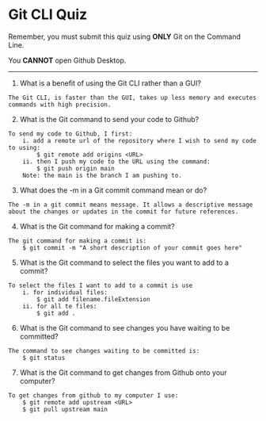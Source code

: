 # Git CLI Quiz

Remember, you must submit this quiz using __ONLY__ Git on the Command Line. 

You __CANNOT__ open Github Desktop.

---

1. What is a benefit of using the Git CLI rather than a GUI?

<!-- Write your answer here -->
    The Git CLI, is faster than the GUI, takes up less memory and executes commands with high precision.


2. What is the Git command to send your code to Github?

<!-- Write your answer here -->
    To send my code to Github, I first:
        i. add a remote url of the repository where I wish to send my code to using:
            $ git remote add origins <URL>
        ii. then I push my code to the URL using the command:
            $ git push origin main
        Note: the main is the branch I am pushing to.


3. What does the -m in a Git commit command mean or do?

<!-- Write your answer here -->
    The -m in a git commit means message. It allows a descriptive message about the changes or updates in the commit for future references.

4. What is the Git command for making a commit?

<!-- Write your answer here -->
    The git command for making a commit is:
        $ git commit -m "A short description of your commit goes here"

5. What is the Git command to select the files you want to add to a commit?

<!-- Write your answer here -->
    To select the files I want to add to a commit is use
        i. for individual files:
            $ git add filename.fileExtension
        ii. for all te files:
            $ git add .

6. What is the Git command to see changes you have waiting to be committed?

<!-- Write your answer here -->
    The command to see changes waiting to be committed is:
        $ git status

7. What is the Git command to get changes from Github onto your computer?

<!-- Write your answer here -->
    To get changes from github to my computer I use:
        $ git remote add upstream <URL>
        $ git pull upstream main
